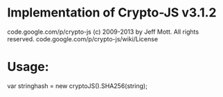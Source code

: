 # Implementation of Crypto-JS v3.1.2
code.google.com/p/crypto-js
(c) 2009-2013 by Jeff Mott. All rights reserved.
code.google.com/p/crypto-js/wiki/License

# Usage: 
var stringhash = new cryptoJS().SHA256(string);
